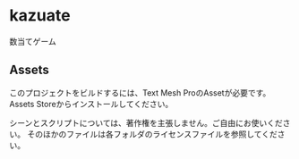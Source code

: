# kazuate
数当てゲーム

## Assets
このプロジェクトをビルドするには、Text Mesh ProのAssetが必要です。
Assets Storeからインストールしてください。

シーンとスクリプトについては、著作権を主張しません。ご自由にお使いください。
そのほかのファイルは各フォルダのライセンスファイルを参照してください。
